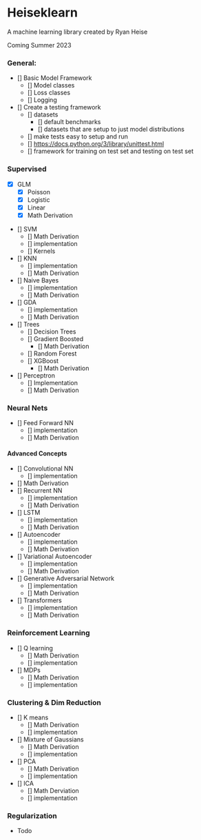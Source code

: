 # Heiseklearn
A machine learning library created by Ryan Heise

Coming Summer 2023

### General:
- [] Basic Model Framework
  - [] Model classes
  - [] Loss classes
  - [] Logging
- [] Create a testing framework
  - [] datasets
    - [] default benchmarks
    - [] datasets that are setup to just model distributions
  - [] make tests easy to setup and run
   - [] https://docs.python.org/3/library/unittest.html
  - [] framework for training on test set and testing on test set
 
### Supervised
- [X] GLM
  - [X] Poisson
  - [X] Logistic
  - [X] Linear
  - [X] Math Derivation
- [] SVM
  - [] Math Derivation
  - [] implementation
  - [] Kernels
- [] KNN
  - [] implementation
  - [] Math Derivation
- [] Naive Bayes
  - [] implementation
  - [] Math Derivation
- [] GDA
  - [] implementation
  - [] Math Derivation
- [] Trees
  - [] Decision Trees
  - [] Gradient Boosted
    - [] Math Derivation
  - [] Random Forest
  - [] XGBoost
    - [] Math Derivation
- [] Perceptron
  - [] Implementation
  - [] Math Derivation

### Neural Nets
- [] Feed Forward NN
  - [] implementation
  - [] Math Derivation
#### Advanced Concepts
- [] Convolutional NN
  - [] implementation
 - [] Math Derivation
- [] Recurrent NN
  - [] implementation
  - [] Math Derivation
- [] LSTM 
  - [] implementation
  - [] Math Derivation
- [] Autoencoder
  - [] implementation
  - [] Math Derivation
- [] Variational Autoencoder
  - [] implementation
  - [] Math Derivation
- [] Generative Adversarial Network
  - [] implementation
  - [] Math Derivation
- [] Transformers
  - [] implementation
  - [] Math Derivation

### Reinforcement Learning 
- [] Q learning
  - [] Math Derivation
  - [] implementation
- [] MDPs
  - [] Math Derivation
  - [] implementation  

### Clustering & Dim Reduction
- [] K means
  - [] Math Derivation
  - [] implementation
- [] Mixture of Gaussians
  - [] Math Derivation
  - [] implementation
- [] PCA
  - [] Math Derivation
  - [] implementation
- [] ICA
  - [] Math Derviation
  - [] implementation


### Regularization
* Todo
